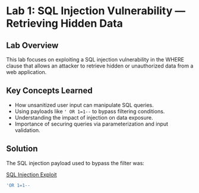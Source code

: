 # Lab 1: SQL Injection Vulnerability — Retrieving Hidden Data

## Lab Overview

This lab focuses on exploiting a SQL injection vulnerability in the WHERE clause that allows an attacker to retrieve hidden or unauthorized data from a web application.

## Key Concepts Learned

- How unsanitized user input can manipulate SQL queries.
- Using payloads like `' OR 1=1--` to bypass filtering conditions.
- Understanding the impact of injection on data exposure.
- Importance of securing queries via parameterization and input validation.

## Solution

The SQL injection payload used to bypass the filter was:

[SQL Injection Exploit](https://0a9d00610413b58b801e0d1700e200ec.web-security-academy.net/filter?category=Gifts%27+OR+1=1--)
```sql
'OR 1=1--
```
